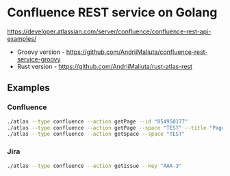 # Confluence REST service on Golang

https://developer.atlassian.com/server/confluence/confluence-rest-api-examples/

- Groovy version - https://github.com/AndriiMaliuta/confluence-rest-service-groovy
- Rust version - https://github.com/AndriiMaliuta/rust-atlas-rest

## Examples

### Confluence
```bash
./atlas --type confluence --action getPage --id "854950177"
./atlas --type confluence --action getPage --space "TEST" --title "Page A"
./atlas --type confluence --action getSpace --space "TEST"

```

### Jira
```bash
./atlas --type confluence --action getIssue --key "AAA-3"
```